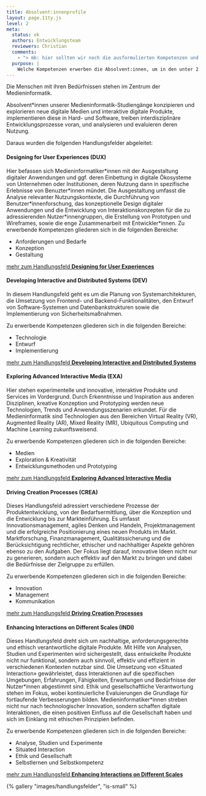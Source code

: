 ```yaml
---
title: Absolvent:innenprofile
layout: page.11ty.js
level: 2
meta:
  status: ok
  authors: Entwicklungsteam
  reviewers: Christian
  comments:
    - "> mb: hier sollten wir noch die ausformulierten Kompetenzen und Kompetenzcluster ergänzen, denke ich"
  purpose: | 
    Welche Kompetenzen erwerben die Absolvent:innen, um in den unter 2.2 genannten Handlungsfeldern wissenschaftsgeleitet und verantwortungsvoll tätig sein zu können (Absolvent:innenprofil)? 
---
```


Die Menschen mit ihren Bedürfnissen stehen im Zentrum der Medieninformatik.

Absolvent\*innen unserer Medieninformatik-Studiengänge <span class="is-dux">konzipieren</span> und <span class="is-exa">explorieren</span> neue digitale Medien und interaktive digitale Produkte, <span class="is-dev">implementieren</span> diese in Hard- und Software, <span class="is-crea">treiben</span> interdisziplinäre Entwicklungsprozesse voran, und <span class="is-indi">analysieren</span> und <span class="is-indi">evaluieren</span> deren Nutzung.

Daraus wurden die folgenden Handlungsfelder abgeleitet:

<h4 class="is-dux-color">Designing for User Experiences (DUX)</h4>

Hier befassen sich Medieninformatiker\*innen mit der Ausgestaltung digitaler Anwendungen und ggf. deren Einbettung in digitale Ökosysteme von Unternehmen oder Institutionen, deren Nutzung dann in spezifische Erlebnisse von Benuzter\*innen mündet. Die Ausgestaltung umfasst die Analyse relevanter Nutzungskontexte, die Durchführung von Benutzer\*innenforschung, das konzeptionelle Design digitaler Anwendungen und die Entwicklung von Interaktionskonzepten für die zu adressierenden Nutzer\*innengruppen, die Erstellung von Prototypen und Wireframes, sowie die enge Zusammenarbeit mit Entwickler\*innen. Zu erwerbende Kompetenzen gliederen sich in die folgenden Bereiche:
- Anforderungen und Bedarfe
- Konzeption
- Gestaltung

[mehr zum Handlungsfeld **Designing for User Experiences**](/handlungsfelder/#designing-for-user-experiences)



<h4 class="is-dev-color">Developing Interactive and Distributed Systems (DEV)</h4>

In diesem Handlungsfeld geht es um die Planung von Systemarchitekturen, die Umsetzung von Frontend- und Backend-Funktionalitäten, den Entwurf von Software-Systemen und Datenbankstrukturen sowie die Implementierung von Sicherheitsmaßnahmen.

Zu erwerbende Kompetenzen gliederen sich in die folgenden Bereiche:
- Technologie
- Entwurf
- Implementierung

[mehr zum Handlungsfeld **Developing Interactive and Distributed Systems**](/handlungsfelder/#developing-interactive-and-distributed-systems)


<h4 class="is-exa-color">Exploring Advanced Interactive Media (EXA)</h4>

Hier stehen experimentelle und innovative, interaktive Produkte und Services im Vordergrund. Durch Erkenntnisse und Inspiration aus anderen Disziplinen, kreative Konzeption und Prototyping werden neue Technologien, Trends und Anwendungsszenarien erkundet. Für die Medieninformatik sind Technologien aus den Bereichen Virtual Reality (VR), Augmented Reality (AR), Mixed Reality (MR), Ubiquitous Computing und Machine Learning zukunftsweisend. 

Zu erwerbende Kompetenzen gliederen sich in die folgenden Bereiche:
- Medien
- Exploration & Kreativität
- Entwicklungsmethoden und Prototyping

[mehr zum Handlungsfeld **Exploring Advanced Interactive Media**](/handlungsfelder/#enhancing-interactions-on-different-scales)



<h4 class="is-crea-color">Driving Creation Processes (CREA)</h4>

Dieses Handlungsfeld adressiert verschiedene Prozesse der Produktentwicklung, von der Bedarfsermittlung, über die Konzeption und die Entwicklung bis zur Markteinführung. Es umfasst Innovationsmanagement, agiles Denken und Handeln, Projektmanagement und die erfolgreiche Positionierung eines neuen Produkts im Markt. Marktforschung, Finanzmanagement, Qualitätssicherung und die Berücksichtigung rechtlicher, ethischer und nachhaltiger Aspekte gehören ebenso zu den Aufgaben. Der Fokus liegt darauf, innovative Ideen nicht nur zu generieren, sondern auch effektiv auf den Markt zu bringen und dabei die Bedürfnisse der Zielgruppe zu erfüllen.

Zu erwerbende Kompetenzen gliederen sich in die folgenden Bereiche:
- Innovation
- Management
- Kommunikation

[mehr zum Handlungsfeld **Driving Creation Processes**](/handlungsfelder/#driving-creation-processes)



<h4 class="is-indi-color">Enhancing Interactions on Different Scales (INDI)</h4>

Dieses Handlungsfeld dreht sich um nachhaltige, anforderungsgerechte und ethisch verantwortliche digitale Produkte. Mit Hilfe von Analysen, Studien und Experimenten wird sichergestellt, dass entwickelte Produkte nicht nur funktional, sondern auch sinnvoll, effektiv und effizient in verschiedenen Kontexten nutzbar sind. Die Umsetzung von «Situated Interaction» gewährleistet, dass Interaktionen auf die spezifischen Umgebungen, Erfahrungen, Fähigkeiten, Erwartungen und Bedürfnisse der Nutzer\*innen abgestimmt sind. Ethik und gesellschaftliche Verantwortung stehen im Fokus, wobei kontinuierliche Evaluierungen die Grundlage für fortlaufende Verbesserungen bilden. Medieninformatiker\*innen streben nicht nur nach technologischer Innovation, sondern schaffen digitale Interaktionen, die einen positiven Einfluss auf die Gesellschaft haben und sich im Einklang mit ethischen Prinzipien befinden. 

Zu erwerbende Kompetenzen gliederen sich in die folgenden Bereiche:
- Analyse, Studien und Experimente
- Situated Interaction
- Ethik und Gesellschaft
- Selbstlernen und Selbstkompetenz

[mehr zum Handlungsfeld **Enhancing Interactions on Different Scales**](/handlungsfelder/#enhancing-interactions-on-different-scales)

{% gallery "images/handlungsfelder", "is-small" %}
